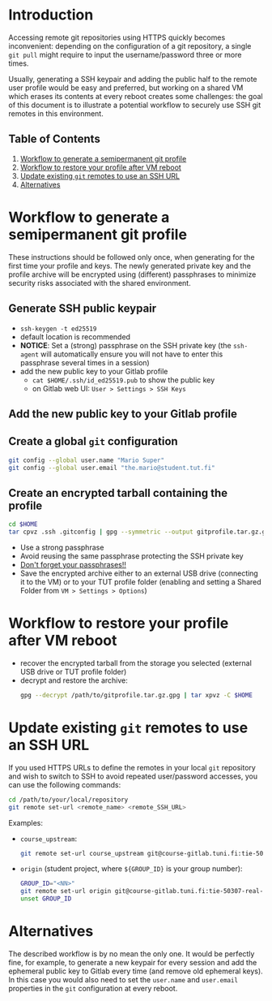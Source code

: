 # Introduction

Accessing remote git repositories using HTTPS quickly becomes inconvenient: depending on the configuration of a git repository, a single `git pull` might require to input the username/password three or more times.

Usually, generating a SSH keypair and adding the public half to the remote user profile would be easy and preferred, but working on a shared VM which erases its contents at every reboot creates some challenges: the goal of this document is to illustrate a potential workflow to securely use SSH git remotes in this environment.

## Table of Contents

1. [Workflow to generate a semipermanent git profile](#workflow-to-generate-a-semipermanent-git-profile)
2. [Workflow to restore your profile after VM reboot](#workflow-to-restore-your-profile-after-vm-reboot)
3. [Update existing `git` remotes to use an SSH URL](#update-existing-git-remotes-to-use-an-ssh-url)
4. [Alternatives](#alternatives)




# Workflow to generate a semipermanent git profile

These instructions should be followed only once, when generating for the first time your profile and keys.
The newly generated private key and the profile archive will be encrypted using (different) passphrases to minimize security risks associated with the shared environment.

## Generate SSH public keypair

- `ssh-keygen -t ed25519`
- default location is recommended
- **NOTICE**: Set a (strong) passphrase on the SSH private key (the `ssh-agent` will automatically ensure you will not have to enter this passphrase several times in a session)
- add the new public key to your Gitlab profile
  - `cat $HOME/.ssh/id_ed25519.pub` to show the public key
  - on Gitlab web UI: `User > Settings > SSH Keys`

## Add the new public key to your Gitlab profile

## Create a global `git` configuration

~~~bash
git config --global user.name "Mario Super"
git config --global user.email "the.mario@student.tut.fi"
~~~

## Create an encrypted tarball containing the profile

~~~bash
cd $HOME
tar cpvz .ssh .gitconfig | gpg --symmetric --output gitprofile.tar.gz.gpg
~~~

- Use a strong passphrase
- Avoid reusing the same passphrase protecting the SSH private key
- <u>Don't forget your passphrases!!</u>
- Save the encrypted archive either to an external USB drive (connecting it to the VM) or to your TUT profile folder (enabling and setting a Shared Folder from `VM > Settings > Options`)







# Workflow to restore your profile after VM reboot

- recover the encrypted tarball from the storage you selected (external USB drive or TUT profile folder)
- decrypt and restore the archive:
  ~~~bash
  gpg --decrypt /path/to/gitprofile.tar.gz.gpg | tar xpvz -C $HOME
  ~~~



# Update existing `git` remotes to use an SSH URL

If you used HTTPS URLs to define the remotes in your local `git` repository and wish to switch to SSH to avoid repeated user/password accesses, you can use the following commands:

~~~bash
cd /path/to/your/local/repository
git remote set-url <remote_name> <remote_SSH_URL>
~~~

Examples:

- `course_upstream`:
  ~~~bash
  git remote set-url course_upstream git@course-gitlab.tuni.fi:tie-50307-real-time-systems_2019-2020//course_upstream.git
  ~~~
- `origin` (student project, where `${GROUP_ID}` is your group number):
  ~~~bash
  GROUP_ID="<NN>"
  git remote set-url origin git@course-gitlab.tuni.fi:tie-50307-real-time-systems_2019-2020/${GROUP_ID}.git
  unset GROUP_ID
  ~~~


# Alternatives

The described workflow is by no mean the only one.
It would be perfectly fine, for example, to generate a new keypair for every session and add the ephemeral public key to Gitlab every time (and remove old ephemeral keys). In this case you would also need to set the `user.name` and `user.email` properties in the `git` configuration at every reboot.
